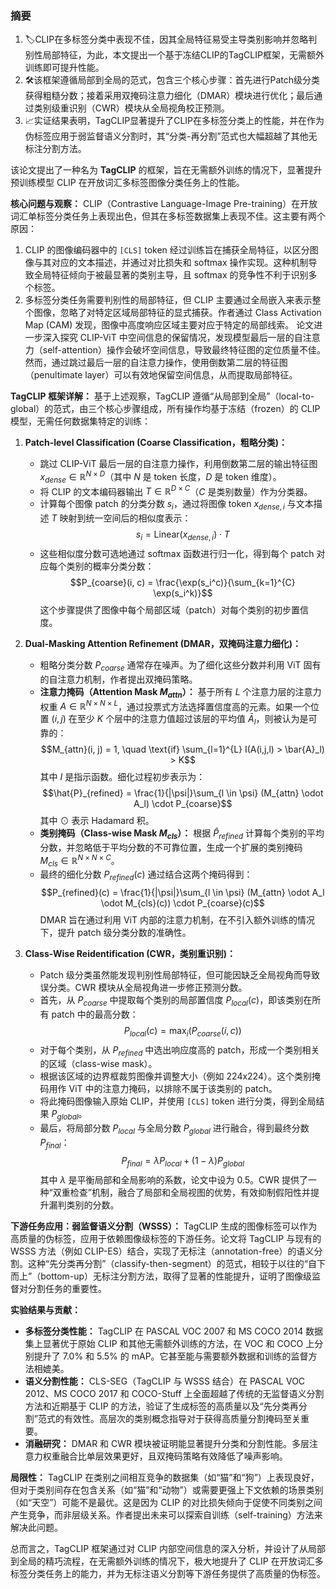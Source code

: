 
### 摘要

 1.  🏷️CLIP在多标签分类中表现不佳，因其全局特征易受主导类别影响并忽略判别性局部特征，为此，本文提出一个基于冻结CLIP的TagCLIP框架，无需额外训练即可提升性能。
 2. 🛠️该框架遵循局部到全局的范式，包含三个核心步骤：首先进行Patch级分类获得粗糙分数；接着采用双掩码注意力细化（DMAR）模块进行优化；最后通过类别级重识别（CWR）模块从全局视角校正预测。
 3. 📈实证结果表明，TagCLIP显著提升了CLIP在多标签分类上的性能，并在作为伪标签应用于弱监督语义分割时，其“分类-再分割”范式也大幅超越了其他无标注分割方法。





该论文提出了一种名为 **TagCLIP** 的框架，旨在无需额外训练的情况下，显著提升预训练模型 CLIP 在开放词汇多标签图像分类任务上的性能。

**核心问题与观察：**
CLIP（Contrastive Language-Image Pre-training）在开放词汇单标签分类任务上表现出色，但其在多标签数据集上表现不佳。这主要有两个原因：
1.  CLIP 的图像编码器中的 `[CLS]` token 经过训练旨在捕获全局特征，以区分图像与其对应的文本描述，并通过对比损失和 softmax 操作实现。这种机制导致全局特征倾向于被最显著的类别主导，且 softmax 的竞争性不利于识别多个标签。
2.  多标签分类任务需要判别性的局部特征，但 CLIP 主要通过全局嵌入来表示整个图像，忽略了对特定区域局部特征的显式捕获。作者通过 Class Activation Map (CAM) 发现，图像中高度响应区域主要对应于特定的局部线索。
论文进一步深入探究 CLIP-ViT 中空间信息的保留情况，发现模型最后一层的自注意力（self-attention）操作会破坏空间信息，导致最终特征图的定位质量不佳。然而，通过跳过最后一层的自注意力操作，使用倒数第二层的特征图（penultimate layer）可以有效地保留空间信息，从而提取局部特征。

**TagCLIP 框架详解：**
基于上述观察，TagCLIP 遵循“从局部到全局”（local-to-global）的范式，由三个核心步骤组成，所有操作均基于冻结（frozen）的 CLIP 模型，无需任何数据集特定的训练：

1.  **Patch-level Classification (Coarse Classification，粗略分类)：**
    *   跳过 CLIP-ViT 最后一层的自注意力操作，利用倒数第二层的输出特征图 $x_{dense} \in \mathbb{R}^{N \times D}$（其中 $N$ 是 token 长度，$D$ 是 token 维度）。
    *   将 CLIP 的文本编码器输出 $T \in \mathbb{R}^{D \times C}$（$C$ 是类别数量）作为分类器。
    *   计算每个图像 patch 的分类分数 $s_i$，通过将图像 token $x_{dense,i}$ 与文本描述 $T$ 映射到统一空间后的相似度表示：
        $$s_i = \text{Linear}(x_{dense,i}) \cdot T$$
    *   这些相似度分数可选地通过 softmax 函数进行归一化，得到每个 patch 对应每个类别的概率分类分数：
        $$P_{coarse}(i, c) = \frac{\exp(s_i^c)}{\sum_{k=1}^{C} \exp(s_i^k)}$$
    这个步骤提供了图像中每个局部区域（patch）对每个类别的初步置信度。

2.  **Dual-Masking Attention Refinement (DMAR，双掩码注意力细化)：**
    *   粗略分类分数 $P_{coarse}$ 通常存在噪声。为了细化这些分数并利用 ViT 固有的自注意力机制，作者提出双掩码策略。
    *   **注意力掩码（Attention Mask $M_{attn}$）：** 基于所有 $L$ 个注意力层的注意力权重 $A \in \mathbb{R}^{N \times N \times L}$，通过投票式方法选择置信度高的元素。如果一个位置 $(i, j)$ 在至少 $K$ 个层中的注意力值超过该层的平均值 $\bar{A}_l$，则被认为是可靠的：
        $$M_{attn}(i, j) = 1, \quad \text{if} \sum_{l=1}^{L} I(A(i,j,l) > \bar{A}_l) > K$$
        其中 $I$ 是指示函数。细化过程初步表示为：
        $$\hat{P}_{refined} = \frac{1}{|\psi|}\sum_{l \in \psi} (M_{attn} \odot A_l) \cdot P_{coarse}$$
        其中 $\odot$ 表示 Hadamard 积。
    *   **类别掩码（Class-wise Mask $M_{cls}$）：** 根据 $\hat{P}_{refined}$ 计算每个类别的平均分数，并忽略低于平均分数的不可靠位置，生成一个扩展的类别掩码 $M_{cls} \in \mathbb{R}^{N \times N \times C}$。
    *   最终的细化分数 $P_{refined}(c)$ 通过结合这两个掩码得到：
        $$P_{refined}(c) = \frac{1}{|\psi|}\sum_{l \in \psi} (M_{attn} \odot A_l \odot M_{cls}(c)) \cdot P_{coarse}(c)$$
    DMAR 旨在通过利用 ViT 内部的注意力机制，在不引入额外训练的情况下，提升 patch 级分类分数的准确性。

3.  **Class-Wise Reidentification (CWR，类别重识别)：**
    *   Patch 级分类虽然能发现判别性局部特征，但可能因缺乏全局视角而导致误分类。CWR 模块从全局视角进一步修正预测分数。
    *   首先，从 $P_{coarse}$ 中提取每个类别的局部置信度 $P_{local}(c)$，即该类别在所有 patch 中的最高分数：
        $$P_{local}(c) = \max_i (P_{coarse}(i, c))$$
    *   对于每个类别，从 $P_{refined}$ 中选出响应度高的 patch，形成一个类别相关的区域（class-wise mask）。
    *   根据该区域的边界框裁剪图像并调整大小（例如 224x224）。这个类别掩码用作 ViT 中的注意力掩码，以排除不属于该类别的 patch。
    *   将此掩码图像输入原始 CLIP，并使用 `[CLS]` token 进行分类，得到全局结果 $P_{global}$。
    *   最后，将局部分数 $P_{local}$ 与全局分数 $P_{global}$ 进行融合，得到最终分数 $P_{final}$：
        $$P_{final} = \lambda P_{local} + (1 - \lambda) P_{global}$$
        其中 $\lambda$ 是平衡局部和全局影响的系数，论文中设为 0.5。CWR 提供了一种“双重检查”机制，融合了局部和全局视图的优势，有效抑制假阳性并提升漏判类别的分数。

**下游任务应用：弱监督语义分割（WSSS）：**
TagCLIP 生成的图像标签可以作为高质量的伪标签，应用于依赖图像级标签的下游任务。论文将 TagCLIP 与现有的 WSSS 方法（例如 CLIP-ES）结合，实现了无标注（annotation-free）的语义分割。这种“先分类再分割”（classify-then-segment）的范式，相较于以往的“自下而上”（bottom-up）无标注分割方法，取得了显著的性能提升，证明了图像级监督对分割任务的重要性。

**实验结果与贡献：**
*   **多标签分类性能：** TagCLIP 在 PASCAL VOC 2007 和 MS COCO 2014 数据集上显著优于原始 CLIP 和其他无需额外训练的方法，在 VOC 和 COCO 上分别提升了 7.0% 和 5.5% 的 mAP。它甚至能与需要额外数据和训练的监督方法相媲美。
*   **语义分割性能：** CLS-SEG（TagCLIP 与 WSSS 结合）在 PASCAL VOC 2012、MS COCO 2017 和 COCO-Stuff 上全面超越了传统的无监督语义分割方法和近期基于 CLIP 的方法，验证了生成标签的高质量以及“先分类再分割”范式的有效性。高层次的类别概念指导对于获得高质量分割掩码至关重要。
*   **消融研究：** DMAR 和 CWR 模块被证明能显著提升分类和分割性能。多层注意力权重融合比单层效果更好，且双掩码策略有效降低了噪声影响。

**局限性：**
TagCLIP 在类别之间相互竞争的数据集（如“猫”和“狗”）上表现良好，但对于类别间存在包含关系（如“猫”和“动物”）或需要更强上下文依赖的场景类别（如“天空”）可能不是最优。这是因为 CLIP 的对比损失倾向于促使不同类别之间产生竞争，而非层级关系。作者提出未来可以探索自训练（self-training）方法来解决此问题。

总而言之，TagCLIP 框架通过对 CLIP 内部空间信息的深入分析，并设计了从局部到全局的精巧流程，在无需额外训练的情况下，极大地提升了 CLIP 在开放词汇多标签分类任务上的能力，并为无标注语义分割等下游任务提供了高质量的伪标签。



